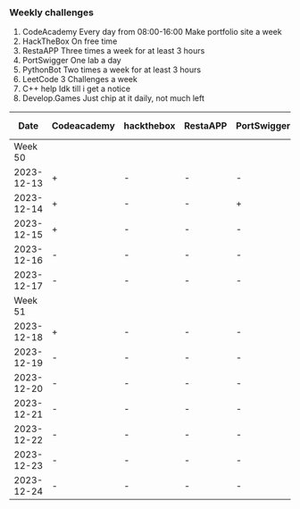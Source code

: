 ### Weekly challenges
1. CodeAcademy
Every day from 08:00-16:00
Make portfolio site a week
2. HackTheBox
On free time
3. RestaAPP
Three times a week for at least 3 hours
4. PortSwigger
One lab a day
5. PythonBot
Two times a week for at least 3 hours
6. LeetCode
3 Challenges a week
7. C++ help
Idk till i get a notice
8. Develop.Games
Just chip at it daily, not much left

| Date | Codeacademy | hackthebox | RestaAPP | PortSwigger | PythonBot | hackthissite | LeetCode | c++ help | Develop.Games |
| - |     -       |     -      |    -     |      -      |     -     |       -      |     -    |     -    |       -       |
| Week 50 |
| 2023-12-13 | + | - | - | - | - | - | - | + | + |
| 2023-12-14 | + | - | - | + | - | - | - | - | + |
| 2023-12-15 | + | - | - | - | - | - | - | - | Kinda finished. Sent to Thor |
| 2023-12-16 | - | - | - | - | + | - | - | - | - |
| 2023-12-17 | - | - | - | - | + | - | - | - | - |
| Week 51 |
| 2023-12-18 | + | - | - | - | + | + | - | - | - |
| 2023-12-19 | - | - | - | - | - | - | - | - | - |
| 2023-12-20 | - | - | - | - | - | - | - | - | - |
| 2023-12-21 | - | - | - | - | - | - | - | - | - |
| 2023-12-22 | - | - | - | - | - | - | - | - | - |
| 2023-12-23 | - | - | - | - | - | - | - | - | - |
| 2023-12-24 | - | - | - | - | - | - | - | - | - |